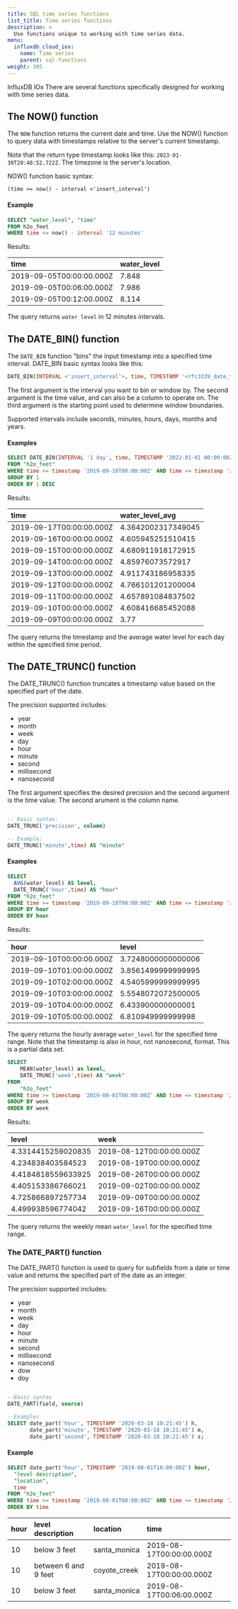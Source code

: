 ```yaml
---
title: SQL time series functions
list_title: Time series functions
description: >
  Use functions unique to working with time series data.
menu:
  influxdb_cloud_iox:
    name: Time series
    parent: sql-functions    
weight: 305
---
```


InfluxDB IOx 
There are several functions specifically designed for working with time series data.  

## The NOW() function

The `NOW` function returns the current date and time.  Use the NOW() function to query data with timestamps relative to the server's current timestamp.  

Note that the return type timestamp looks like this: `2023-01-30T20:48:52.722Z`. The timezone is the server's location.

NOW() function basic syntax:

```
(time >= now() - interval <'insert_interval')
```

#### Example

```sql
SELECT "water_level", "time"
FROM h2o_feet
WHERE time <= now() - interval '12 minutes'
```

Results:

| time                     | water_level |
| :----------------------- | :---------- |
| 2019-09-05T00:00:00.000Z | 7.848       |
| 2019-09-05T00:06:00.000Z | 7.986       |
| 2019-09-05T00:12:00.000Z | 8.114       |

The query returns `water level` in 12 minutes intervals.

## The DATE_BIN() function

The `DATE_BIN` function "bins" the input timestamp into a specified time interval.  DATE_BIN basic syntax looks like this:

```sql
DATE_BIN(INTERVAL <'insert_interval'>, time, TIMESTAMP '<rfc3339_date_time_string>')
```

The first argument is the interval you want to bin or window by. The second argument is the time value, and can also be a column to operate on.  The third argument is the starting point used to determine window boundaries.

Supported intervals include seconds, minutes, hours, days, months and years.  

#### Examples

```sql
SELECT DATE_BIN(INTERVAL '1 day', time, TIMESTAMP '2022-01-01 00:00:00Z') AS time, AVG("water_level")  as water_level_avg
FROM "h2o_feet"
WHERE time >= timestamp '2019-09-10T00:00:00Z' AND time <= timestamp '2019-09-20T00:00:00Z'
GROUP BY 1
ORDER BY 1 DESC
```

Results:

| time                     | water_level_avg    |
| :----------------------- | :----------------- |
| 2019-09-17T00:00:00.000Z | 4.3642002317349045 |
| 2019-09-16T00:00:00.000Z | 4.605945251510415  |
| 2019-09-15T00:00:00.000Z | 4.680911918172915  |
| 2019-09-14T00:00:00.000Z | 4.85976073572917   |
| 2019-09-13T00:00:00.000Z | 4.911743186958335  |
| 2019-09-12T00:00:00.000Z | 4.766101201200004  |
| 2019-09-11T00:00:00.000Z | 4.657891084837502  |
| 2019-09-10T00:00:00.000Z | 4.608416685452088  |
| 2019-09-09T00:00:00.000Z | 3.77               |

The query returns the timestamp and the average water level for each day within the specified time period.

## The DATE_TRUNC() function

The DATE_TRUNC() function truncates a timestamp value based on the specified part of the date.  

The precision supported includes:

 - year
 - month
 - week
 - day
 - hour
 - minute
 - second
 - millisecond 
 - nanosecond

The first argument specifies the desired precision and the second argument is the time value.  The second arument is the column name. 

```sql

-- Basic syntax:
DATE_TRUNC('precision', column) 

-- Example:
DATE_TRUNC('minute',time) AS "minute"

```
#### Examples

```sql
SELECT
  AVG(water_level) AS level,
  DATE_TRUNC('hour',time) AS "hour"
FROM "h2o_feet"
WHERE time >= timestamp '2019-09-10T00:00:00Z' AND time <= timestamp '2019-09-12T00:00:00Z'
GROUP BY hour
ORDER BY hour
```
Results:

| hour                     | level              |
| :----------------------- | :----------------- |
| 2019-09-10T00:00:00.000Z | 3.7248000000000006 |
| 2019-09-10T01:00:00.000Z | 3.8561499999999995 |
| 2019-09-10T02:00:00.000Z | 4.5405999999999995 |
| 2019-09-10T03:00:00.000Z | 5.5548072072500005 |
| 2019-09-10T04:00:00.000Z | 6.433900000000001  |
| 2019-09-10T05:00:00.000Z | 6.810949999999998  |

The query returns the hourly average `water_level` for the specified time range. Note that the timestamp is also in hour, not nanosecond, format. This is a partial data set.


```sql
SELECT
	MEAN(water_level) as level,
    DATE_TRUNC('week',time) AS "week"
FROM
	"h2o_feet"
WHERE time >= timestamp '2019-08-01T00:00:00Z' AND time <= timestamp '2019-10-31T00:00:00Z'
GROUP BY week
ORDER BY week
```
Results:


| level              | week                     |
| :----------------- | :----------------------- |
| 4.3314415259020835 | 2019-08-12T00:00:00.000Z |
| 4.234838403584523  | 2019-08-19T00:00:00.000Z |
| 4.4184818559633925 | 2019-08-26T00:00:00.000Z |
| 4.405153386766021  | 2019-09-02T00:00:00.000Z |
| 4.725866897257734  | 2019-09-09T00:00:00.000Z |
| 4.499938596774042  | 2019-09-16T00:00:00.000Z |


The query returns the weekly mean `water_level` for the specified time range.  


### The DATE_PART() function

The DATE_PART() function is used to query for subfields from a date or time value and returns the specified part of the date as an integer.

The precision supported includes:

 - year
 - month
 - week
 - day
 - hour
 - minute
 - second
 - millisecond 
 - nanosecond
 - dow
 - doy

```sql

--Basic syntax
DATE_PART(field, source)

--Examples
SELECT date_part('hour', TIMESTAMP '2020-03-18 10:21:45') h,
       date_part('minute', TIMESTAMP '2020-03-18 10:21:45') m,
       date_part('second', TIMESTAMP '2020-03-18 10:21:45') s;
```

#### Example

```sql
SELECT date_part('hour', TIMESTAMP '2019-08-01T10:00:00Z') hour, 
  "level description", 
  "location",
  time
FROM "h2o_feet"
WHERE time >= timestamp '2019-08-01T00:00:00Z' AND time <= timestamp '2019-10-31T00:00:00Z'
ORDER BY time
```

| hour | level description    | location     | time                     |
| :--- | :------------------- | :----------- | :----------------------- |
| 10   | below 3 feet         | santa_monica | 2019-08-17T00:00:00.000Z |
| 10   | between 6 and 9 feet | coyote_creek | 2019-08-17T00:00:00.000Z |
| 10   | below 3 feet         | santa_monica | 2019-08-17T00:06:00.000Z |                          

<!-- ## The TIME_BUCKET_GAPFILL function (not working for Jan 31 release)


```sql
SELECT time_bucket_gapfill('1 day', time, TIMESTAMP '2022-01-01 00:00:00Z') as day,
"degrees", "location", "time"
FROM "h2o_temperature"
GROUP BY 1,2
ORDER BY 1,2
``` -->

